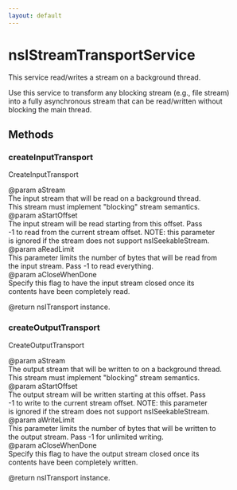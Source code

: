 ```yaml
---
layout: default
---
```


# nsIStreamTransportService #
  
This service read/writes a stream on a background thread.  
  
Use this service to transform any blocking stream (e.g., file stream)  
into a fully asynchronous stream that can be read/written without   
blocking the main thread.  
  

## Methods ##

### createInputTransport ###
  
CreateInputTransport  
  
@param aStream  
       The input stream that will be read on a background thread.  
       This stream must implement "blocking" stream semantics.  
@param aStartOffset  
       The input stream will be read starting from this offset.  Pass  
       -1 to read from the current stream offset.  NOTE: this parameter  
       is ignored if the stream does not support nsISeekableStream.  
@param aReadLimit  
       This parameter limits the number of bytes that will be read from  
       the input stream.  Pass -1 to read everything.  
@param aCloseWhenDone  
       Specify this flag to have the input stream closed once its  
       contents have been completely read.  
  
@return nsITransport instance.  
  

### createOutputTransport ###
  
CreateOutputTransport  
  
@param aStream  
       The output stream that will be written to on a background thread.  
       This stream must implement "blocking" stream semantics.  
@param aStartOffset  
       The output stream will be written starting at this offset.  Pass  
       -1 to write to the current stream offset.  NOTE: this parameter  
       is ignored if the stream does not support nsISeekableStream.  
@param aWriteLimit  
       This parameter limits the number of bytes that will be written to  
       the output stream.  Pass -1 for unlimited writing.  
@param aCloseWhenDone  
       Specify this flag to have the output stream closed once its  
       contents have been completely written.  
  
@return nsITransport instance.  
  
